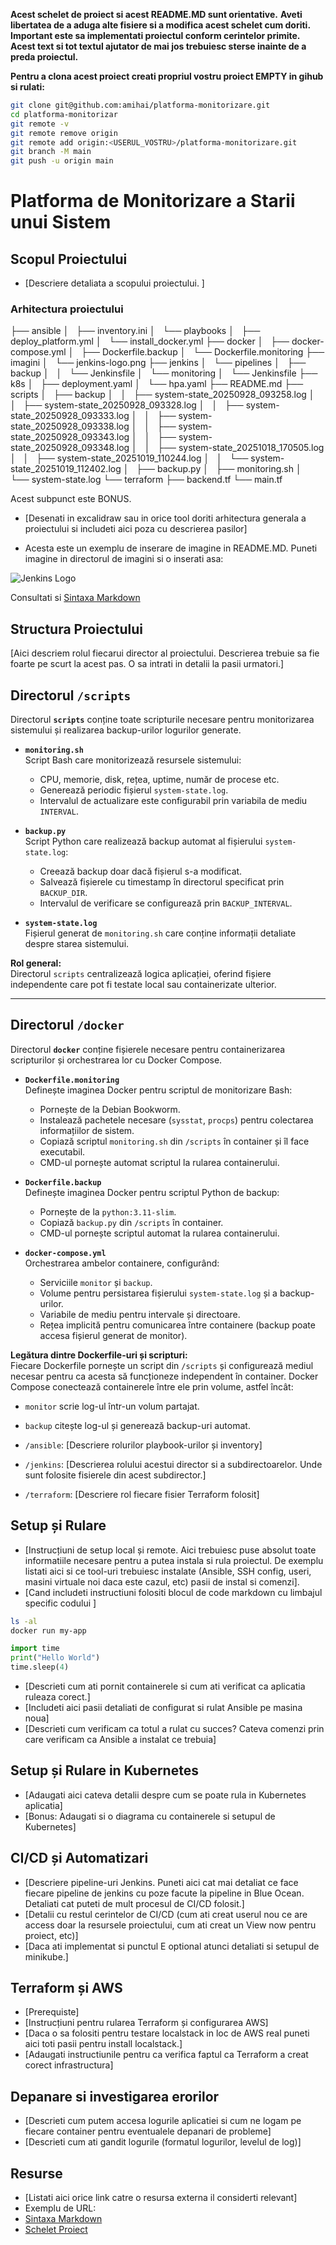 **Acest schelet de proiect si acest README.MD sunt orientative.** 
**Aveti libertatea de a aduga alte fisiere si a modifica acest schelet cum doriti. Important este sa implementati proiectul conform cerintelor primite.**
**Acest text si tot textul ajutator de mai jos trebuiesc sterse inainte de a preda proiectul.**

**Pentru a clona acest proiect creati propriul vostru proiect EMPTY in gihub si rulati:**
```bash
git clone git@github.com:amihai/platforma-monitorizare.git
cd platforma-monitorizar
git remote -v
git remote remove origin
git remote add origin:<USERUL_VOSTRU>/platforma-monitorizare.git
git branch -M main
git push -u origin main
```


# Platforma de Monitorizare a Starii unui Sistem

## Scopul Proiectului
- [Descriere detaliata a scopului proiectului. ]

### Arhitectura proiectului

├── ansible
│   ├── inventory.ini
│   └── playbooks
│       ├── deploy_platform.yml
│       └── install_docker.yml
├── docker
│   ├── docker-compose.yml
│   ├── Dockerfile.backup
│   └── Dockerfile.monitoring
├── imagini
│   └── jenkins-logo.png
├── jenkins
│   └── pipelines
│       ├── backup
│       │   └── Jenkinsfile
│       └── monitoring
│           └── Jenkinsfile
├── k8s
│   ├── deployment.yaml
│   └── hpa.yaml
├── README.md
├── scripts
│   ├── backup
│   │   ├── system-state_20250928_093258.log
│   │   ├── system-state_20250928_093328.log
│   │   ├── system-state_20250928_093333.log
│   │   ├── system-state_20250928_093338.log
│   │   ├── system-state_20250928_093343.log
│   │   ├── system-state_20250928_093348.log
│   │   ├── system-state_20251018_170505.log
│   │   ├── system-state_20251019_110244.log
│   │   └── system-state_20251019_112402.log
│   ├── backup.py
│   ├── monitoring.sh
│   └── system-state.log
└── terraform
    ├── backend.tf
    └── main.tf

Acest subpunct este BONUS.
- [Desenati in excalidraw sau in orice tool doriti arhitectura generala a proiectului si includeti aici poza cu descrierea pasilor]

- Acesta este un exemplu de inserare de imagine in README.MD. Puneti imagine in directorul de imagini si o inserati asa:

![Jenkins Logo](imagini/jenkins-logo.png)

Consultati si [Sintaxa Markdown](https://www.markdownguide.org/cheat-sheet/)

## Structura Proiectului
[Aici descriem rolul fiecarui director al proiectului. Descrierea trebuie sa fie foarte pe scurt la acest pas. O sa intrati in detalii la pasii urmatori.]
## Directorul `/scripts`

Directorul **`scripts`** conține toate scripturile necesare pentru monitorizarea sistemului și realizarea backup-urilor logurilor generate.

- **`monitoring.sh`**  
  Script Bash care monitorizează resursele sistemului:
  - CPU, memorie, disk, rețea, uptime, număr de procese etc.
  - Generează periodic fișierul `system-state.log`.
  - Intervalul de actualizare este configurabil prin variabila de mediu `INTERVAL`.

- **`backup.py`**  
  Script Python care realizează backup automat al fișierului `system-state.log`:
  - Creează backup doar dacă fișierul s-a modificat.
  - Salvează fișierele cu timestamp în directorul specificat prin `BACKUP_DIR`.
  - Intervalul de verificare se configurează prin `BACKUP_INTERVAL`.

- **`system-state.log`**  
  Fișierul generat de `monitoring.sh` care conține informații detaliate despre starea sistemului.

**Rol general:**  
Directorul `scripts` centralizează logica aplicației, oferind fișiere independente care pot fi testate local sau containerizate ulterior.

---

## Directorul `/docker`

Directorul **`docker`** conține fișierele necesare pentru containerizarea scripturilor și orchestrarea lor cu Docker Compose.

- **`Dockerfile.monitoring`**  
  Definește imaginea Docker pentru scriptul de monitorizare Bash:
  - Pornește de la Debian Bookworm.
  - Instalează pachetele necesare (`sysstat`, `procps`) pentru colectarea informațiilor de sistem.
  - Copiază scriptul `monitoring.sh` din `/scripts` în container și îl face executabil.
  - CMD-ul pornește automat scriptul la rularea containerului.

- **`Dockerfile.backup`**  
  Definește imaginea Docker pentru scriptul Python de backup:
  - Pornește de la `python:3.11-slim`.
  - Copiază `backup.py` din `/scripts` în container.
  - CMD-ul pornește scriptul automat la rularea containerului.

- **`docker-compose.yml`**  
  Orchestrarea ambelor containere, configurând:
  - Serviciile `monitor` și `backup`.
  - Volume pentru persistarea fișierului `system-state.log` și a backup-urilor.
  - Variabile de mediu pentru intervale și directoare.
  - Rețea implicită pentru comunicarea între containere (backup poate accesa fișierul generat de monitor).

**Legătura dintre Dockerfile-uri și scripturi:**  
Fiecare Dockerfile pornește un script din `/scripts` și configurează mediul necesar pentru ca acesta să funcționeze independent în container. Docker Compose conectează containerele între ele prin volume, astfel încât:
- `monitor` scrie log-ul într-un volum partajat.
- `backup` citește log-ul și generează backup-uri automat.

- `/ansible`: [Descriere rolurilor playbook-urilor și inventory]
- `/jenkins`: [Descrierea rolului acestui director si a subdirectoarelor. Unde sunt folosite fisierele din acest subdirector.]
- `/terraform`: [Descriere rol fiecare fisier Terraform folosit]

## Setup și Rulare
- [Instrucțiuni de setup local și remote. Aici trebuiesc puse absolut toate informatiile necesare pentru a putea instala si rula proiectul. De exemplu listati aici si ce tool-uri trebuiesc instalate (Ansible, SSH config, useri, masini virtuale noi daca este cazul, etc) pasii de instal si comenzi].
- [Cand includeti instructiuni folositi blocul de code markdown cu limbajul specific codului ]

```bash
ls -al
docker run my-app
```

```python
import time
print("Hello World")
time.sleep(4)
```

- [Descrieti cum ati pornit containerele si cum ati verificat ca aplicatia ruleaza corect.] 
- [Includeti aici pasii detaliati de configurat si rulat Ansible pe masina noua]
- [Descrieti cum verificam ca totul a rulat cu succes? Cateva comenzi prin care verificam ca Ansible a instalat ce trebuia]

## Setup și Rulare in Kubernetes
- [Adaugati aici cateva detalii despre cum se poate rula in Kubernetes aplicatia]
- [Bonus: Adaugati si o diagrama cu containerele si setupul de Kubernetes] 

## CI/CD și Automatizari
- [Descriere pipeline-uri Jenkins. Puneti aici cat mai detaliat ce face fiecare pipeline de jenkins cu poze facute la pipeline in Blue Ocean. Detaliati cat puteti de mult procesul de CI/CD folosit.]
- [Detalii cu restul cerintelor de CI/CD (cum ati creat userul nou ce are access doar la resursele proiectului, cum ati creat un View now pentru proiect, etc)]
- [Daca ati implementat si punctul E optional atunci detaliati si setupul de minikube.]


## Terraform și AWS
- [Prerequiste]
- [Instrucțiuni pentru rularea Terraform și configurarea AWS]
- [Daca o sa folositi pentru testare localstack in loc de AWS real puneti aici toti pasii pentru install localstack.]
- [Adaugati instructiunile pentru ca verifica faptul ca Terraform a creat corect infrastructura]

## Depanare si investigarea erorilor
- [Descrieti cum putem accesa logurile aplicatiei si cum ne logam pe fiecare container pentru eventualele depanari de probleme]
- [Descrieti cum ati gandit logurile (formatul logurilor, levelul de log)]


## Resurse
- [Listati aici orice link catre o resursa externa il considerti relevant]
- Exemplu de URL:
- [Sintaxa Markdown](https://www.markdownguide.org/cheat-sheet/)
- [Schelet Proiect](https://github.com/amihai/platforma-monitorizare)
